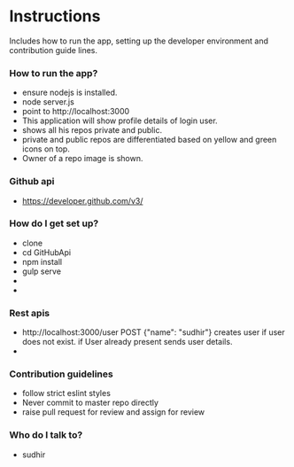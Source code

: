 # Instructions #

Includes how to run the app, setting up the developer environment and contribution guide lines.

### How to run the app? ###
* ensure nodejs is installed.
* node server.js
* point to http://localhost:3000
* This application will show profile details of login user.
* shows all his repos private and public.
* private and public repos are differentiated based on yellow and green icons on top.
* Owner of a repo image is shown.

### Github api ###
* https://developer.github.com/v3/

### How do I get set up? ###

* clone 
* cd GitHubApi
* npm install
* gulp serve
* 
* 

### Rest apis
* http://localhost:3000/user POST {"name": "sudhir"}  creates user if user does not exist. if User already present sends user details.
* 

### Contribution guidelines ###

* follow strict eslint styles
* Never commit to master repo directly
* raise pull request for review and assign for review

### Who do I talk to? ###

* sudhir

